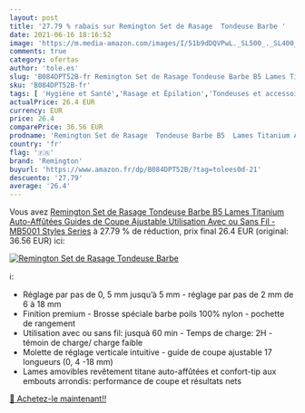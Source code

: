 ```yaml
---
layout: post
title: '27.79 % rabais sur Remington Set de Rasage  Tondeuse Barbe '
date: 2021-06-16 18:16:52
image: 'https://m.media-amazon.com/images/I/51b9dDQVPwL._SL500_._SL400_.jpg'
comments: true
category: ofertas
author: 'tole.es'
slug: 'B084DPT52B-fr Remington Set de Rasage Tondeuse Barbe B5 Lames Titanium...'
sku: 'B084DPT52B-fr'
tags: [ 'Hygiène et Santé','Rasage et Épilation','Tondeuses et accessoires','Tondeuses visage','remington', ]
actualPrice: 26.4 EUR
currency: EUR
price: 26.4
comparePrice: 36.56 EUR
prodname: 'Remington Set de Rasage  Tondeuse Barbe B5  Lames Titanium Auto-Affûtées  Guides de Coupe Ajustable  Utilisation Avec ou Sans Fil - MB5001 Styles Series'
country: 'fr'
flag: '🇫🇷'
brand: 'Remington'
buyurl: 'https://www.amazon.fr/dp/B084DPT52B/?tag=tolees0d-21'
descuento: '27.79'
average: '26.4'
---
```


Vous avez [Remington Set de Rasage  Tondeuse Barbe B5  Lames Titanium Auto-Affûtées  Guides de Coupe Ajustable  Utilisation Avec ou Sans Fil - MB5001 Styles Series](https://www.amazon.fr/dp/B084DPT52B/?tag=tolees0d-21)  à  27.79 % de réduction, prix final  26.4 EUR (original: 36.56 EUR) ici:

[![Remington Set de Rasage  Tondeuse Barbe ](https://m.media-amazon.com/images/I/51b9dDQVPwL._SL500_._SL400_.jpg)](https://www.amazon.fr/dp/B084DPT52B/?tag=tolees0d-21)

ℹ️:

- Réglage par pas de 0, 5 mm jusqu’à 5 mm - réglage par pas de 2 mm de 6 à 18 mm
- Finition premium - Brosse spéciale barbe poils 100% nylon - pochette de rangement
- Utilisation avec ou sans fil: jusquà 60 min - Temps de charge: 2H - témoin de charge/ charge faible
- Molette de réglage verticale intuitive - guide de coupe ajustable 17 longueurs (0, 4 -18 mm)
- Lames amovibles revêtement titane auto-affûtées et confort-tip aux embouts arrondis: performance de coupe et résultats nets

[🛒 Achetez-le maintenant!!](https://www.amazon.fr/dp/B084DPT52B/?tag=tolees0d-21)
